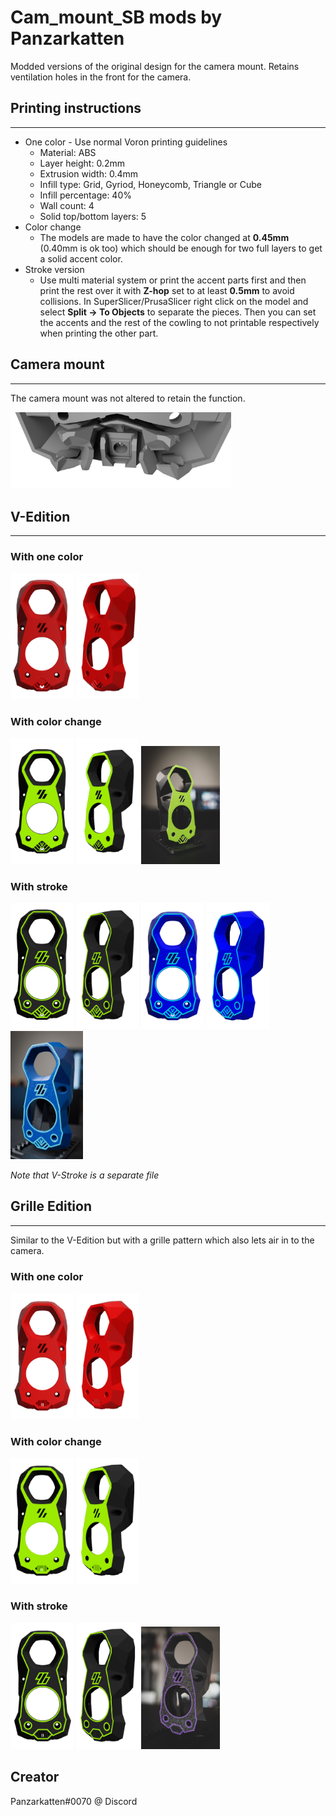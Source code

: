 # Cam_mount_SB mods by Panzarkatten

Modded versions of the original design for the camera mount. Retains ventilation holes in the front for the camera. 

## Printing instructions
------
 - One color - Use normal Voron printing guidelines
    - Material: ABS
    - Layer height: 0.2mm
    - Extrusion width: 0.4mm
    - Infill type: Grid, Gyriod, Honeycomb, Triangle or Cube
    - Infill percentage: 40%
    - Wall count: 4
    - Solid top/bottom layers: 5
 - Color change
    - The models are made to have the color changed at **0.45mm** (0.40mm is ok too) which should be enough for two full layers to get a solid accent color.
 - Stroke version
    - Use multi material system or print the accent parts first and then print the rest over it with **Z-hop** set to at least **0.5mm** to avoid collisions. In SuperSlicer/PrusaSlicer right click on the model and select **Split -> To Objects** to separate the pieces. Then you can set the accents and the rest of the cowling to not printable respectively when printing the other part.

## Camera mount
------
The camera mount was not altered to retain the function.

<img src="./images/Mount_view.png"  width="70%">

## V-Edition
------
### With one color
<img src="./images/V_Solid_Front_view.png"  width="20%">
<img src="./images/V_Solid_Quarter_view.png"  width="20%">

### With color change
<img src="./images/V_Color_Front_view.png"  width="20%">
<img src="./images/V_Color_Quarter_view.png"  width="20%">
<img src="./images/Cam_mount_SB-V_photo.jpg"  width="25%">

### With stroke
<img src="./images/V_Stroke_Front_view.png"  width="20%">
<img src="./images/V_Stroke_Quarter_view.png"  width="20%">

<img src="./images/V_Stroke_Front_view_v2.png"  width="20%">
<img src="./images/V_Stroke_Quarter_view_v2.png"  width="20%">
<img src="./images/Cam_mount_SB-V_Stroke_photo.jpg"  width="23%">

*Note that V-Stroke is a separate file*

## Grille Edition
------
Similar to the V-Edition but with a grille pattern which also lets air in to the camera.

### With one color
<img src="./images/Grille_Solid_Front_view.png"  width="20%">
<img src="./images/Grille_Solid_Quarter_view.png"  width="20%">

### With color change
<img src="./images/Grille_Color_Front_view.png"  width="20%">
<img src="./images/Grille_Color_Quarter_view.png"  width="20%">

### With stroke
<img src="./images/Grille_Stroke_Front_view.png"  width="20%">
<img src="./images/Grille_Stroke_Quarter_view.png"  width="20%">
<img src="./images/Cam_mount_SB-Grille_Stroke_photo.jpg"  width="25%">

## Creator
Panzarkatten#0070 @ Discord